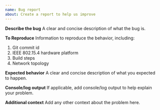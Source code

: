 ```yaml
---
name: Bug report
about: Create a report to help us improve
---
```


**Describe the bug** A clear and concise description of what the bug is.

**To Reproduce** Information to reproduce the behavior, including:

1. Git commit id
2. IEEE 802.15.4 hardware platform
3. Build steps
4. Network topology

**Expected behavior** A clear and concise description of what you expected to happen.

**Console/log output** If applicable, add console/log output to help explain your problem.

**Additional context** Add any other context about the problem here.

